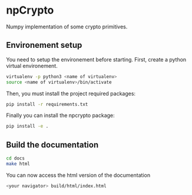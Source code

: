 # npCrypto
Numpy implementation of some crypto primitives.

## Environement setup
You need to setup the environement before starting.
First, create a python virtual environement.

```bash
virtualenv -p python3 <name of virtualenv>
source <name of virtualenv>/bin/activate
```

Then, you must install the project required packages:

```bash
pip install -r requirements.txt
```

Finally you can install the npcrypto package:
```bash
pip install -e .
```

## Build the documentation

```bash
cd docs
make html
```

You can now access the html version of the documentation

```bash
<your navigator> build/html/index.html
```
